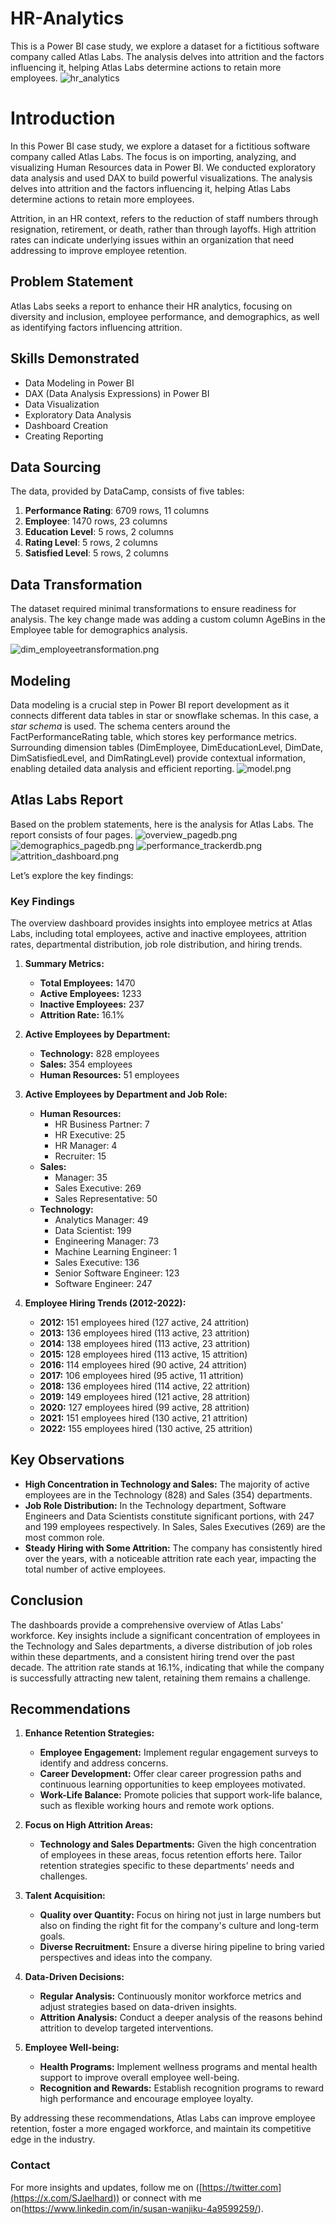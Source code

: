 # HR-Analytics
This is a Power BI case study, we explore a dataset for a fictitious software company called Atlas Labs. The analysis delves into attrition and the factors influencing it, helping Atlas Labs determine actions to retain more employees.
![hr_analytics](hr_analytics.png)
# Introduction
In this Power BI case study, we explore a dataset for a fictitious software company called Atlas Labs. The focus is on importing, analyzing, and visualizing Human Resources data in Power BI. We conducted exploratory data analysis and used DAX to build powerful visualizations. The analysis delves into attrition and the factors influencing it, helping Atlas Labs determine actions to retain more employees.

Attrition, in an HR context, refers to the reduction of staff numbers through resignation, retirement, or death, rather than through layoffs. High attrition rates can indicate underlying issues within an organization that need addressing to improve employee retention.

## Problem Statement
Atlas Labs seeks a report to enhance their HR analytics, focusing on diversity and inclusion, employee performance, and demographics, as well as identifying factors influencing attrition.

## Skills Demonstrated
- Data Modeling in Power BI
- DAX (Data Analysis Expressions) in Power BI
- Data Visualization
- Exploratory Data Analysis
- Dashboard Creation
- Creating Reporting

## Data Sourcing
The data, provided by DataCamp, consists of five tables:
1. **Performance Rating**: 6709 rows, 11 columns
2. **Employee**: 1470 rows, 23 columns
3. **Education Level**: 5 rows, 2 columns
4. **Rating Level**: 5 rows, 2 columns
5. **Satisfied Level**: 5 rows, 2 columns

## Data Transformation
The dataset required minimal transformations to ensure readiness for analysis. The key change made was adding a custom column AgeBins in the Employee table for demographics analysis.

![dim_employeetransformation.png](dim_employeetransfomation.png)
## Modeling
Data modeling is a crucial step in Power BI report development as it connects different data tables in star or snowflake schemas. In this case, a *star schema* is used. The schema centers around the FactPerformanceRating table, which stores key performance metrics. Surrounding dimension tables (DimEmployee, DimEducationLevel, DimDate, DimSatisfiedLevel, and DimRatingLevel) provide contextual information, enabling detailed data analysis and efficient reporting.
![model.png](model.png)

## Atlas Labs Report
Based on the problem statements, here is the analysis for Atlas Labs. The report consists of four pages. 
![overview_pagedb.png](overview_pagedb.png)
![demographics_pagedb.png](demographics_pagedb.png)
![performance_trackerdb.png](performance_trackerdb.png)
![attrition_dashboard.png](attrition_dashboard.png)

Let’s explore the key findings:

### Key Findings
The overview dashboard provides insights into employee metrics at Atlas Labs, including total employees, active and inactive employees, attrition rates, departmental distribution, job role distribution, and hiring trends.

1. **Summary Metrics:**
   - **Total Employees:** 1470
   - **Active Employees:** 1233
   - **Inactive Employees:** 237
   - **Attrition Rate:** 16.1%

2. **Active Employees by Department:**
   - **Technology:** 828 employees
   - **Sales:** 354 employees
   - **Human Resources:** 51 employees

3. **Active Employees by Department and Job Role:**
   - **Human Resources:**
     - HR Business Partner: 7
     - HR Executive: 25
     - HR Manager: 4
     - Recruiter: 15
   - **Sales:**
     - Manager: 35
     - Sales Executive: 269
     - Sales Representative: 50
   - **Technology:**
     - Analytics Manager: 49
     - Data Scientist: 199
     - Engineering Manager: 73
     - Machine Learning Engineer: 1
     - Sales Executive: 136
     - Senior Software Engineer: 123
     - Software Engineer: 247

4. **Employee Hiring Trends (2012-2022):**
   - **2012:** 151 employees hired (127 active, 24 attrition)
   - **2013:** 136 employees hired (113 active, 23 attrition)
   - **2014:** 138 employees hired (113 active, 23 attrition)
   - **2015:** 128 employees hired (113 active, 15 attrition)
   - **2016:** 114 employees hired (90 active, 24 attrition)
   - **2017:** 106 employees hired (95 active, 11 attrition)
   - **2018:** 136 employees hired (114 active, 22 attrition)
   - **2019:** 149 employees hired (121 active, 28 attrition)
   - **2020:** 127 employees hired (99 active, 28 attrition)
   - **2021:** 151 employees hired (130 active, 21 attrition)
   - **2022:** 155 employees hired (130 active, 25 attrition)

## Key Observations
- **High Concentration in Technology and Sales:** The majority of active employees are in the Technology (828) and Sales (354) departments.
- **Job Role Distribution:** In the Technology department, Software Engineers and Data Scientists constitute significant portions, with 247 and 199 employees respectively. In Sales, Sales Executives (269) are the most common role.
- **Steady Hiring with Some Attrition:** The company has consistently hired over the years, with a noticeable attrition rate each year, impacting the total number of active employees.

## Conclusion
The dashboards provide a comprehensive overview of Atlas Labs' workforce. Key insights include a significant concentration of employees in the Technology and Sales departments, a diverse distribution of job roles within these departments, and a consistent hiring trend over the past decade. The attrition rate stands at 16.1%, indicating that while the company is successfully attracting new talent, retaining them remains a challenge.

## Recommendations
1. **Enhance Retention Strategies:**
   - **Employee Engagement:** Implement regular engagement surveys to identify and address concerns.
   - **Career Development:** Offer clear career progression paths and continuous learning opportunities to keep employees motivated.
   - **Work-Life Balance:** Promote policies that support work-life balance, such as flexible working hours and remote work options.

2. **Focus on High Attrition Areas:**
   - **Technology and Sales Departments:** Given the high concentration of employees in these areas, focus retention efforts here. Tailor retention strategies specific to these departments' needs and challenges.

3. **Talent Acquisition:**
   - **Quality over Quantity:** Focus on hiring not just in large numbers but also on finding the right fit for the company's culture and long-term goals.
   - **Diverse Recruitment:** Ensure a diverse hiring pipeline to bring varied perspectives and ideas into the company.

4. **Data-Driven Decisions:**
   - **Regular Analysis:** Continuously monitor workforce metrics and adjust strategies based on data-driven insights.
   - **Attrition Analysis:** Conduct a deeper analysis of the reasons behind attrition to develop targeted interventions.

5. **Employee Well-being:**
   - **Health Programs:** Implement wellness programs and mental health support to improve overall employee well-being.
   - **Recognition and Rewards:** Establish recognition programs to reward high performance and encourage employee loyalty.

By addressing these recommendations, Atlas Labs can improve employee retention, foster a more engaged workforce, and maintain its competitive edge in the industry.

### Contact
For more insights and updates, follow me on ([https://twitter.com](https://x.com/SJaelhard)) or connect with me on(https://www.linkedin.com/in/susan-wanjiku-4a9599259/).


